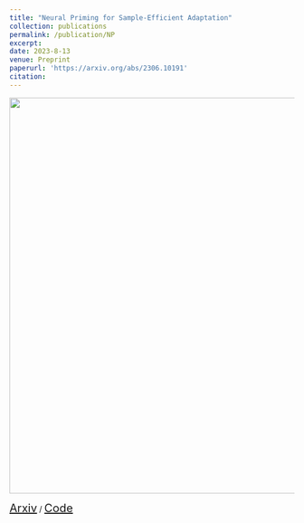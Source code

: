 ```yaml
---
title: "Neural Priming for Sample-Efficient Adaptation"
collection: publications
permalink: /publication/NP
excerpt: 
date: 2023-8-13
venue: Preprint
paperurl: 'https://arxiv.org/abs/2306.10191'
citation: 
---
```

<p float="left">
<img src="/images/teaser.png" width = "700"/>
</p>
<a style="font-size:20px" href="https://arxiv.org/abs/2306.10191">Arxiv</a> / <a style="font-size:20px" href="https://github.com/RAIVNLab/neural-priming">Code</a>